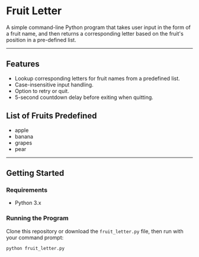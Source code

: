 # Fruit Letter

A simple command-line Python program that takes user input in the form of a fruit name, and then returns a corresponding letter based on the fruit's position in a pre-defined list.

---

## Features

- Lookup corresponding letters for fruit names from a predefined list.
- Case-insensitive input handling.
- Option to retry or quit.
- 5-second countdown delay before exiting when quitting.


## List of Fruits Predefined

- apple
- banana
- grapes
- pear

---

## Getting Started

### Requirements
- Python 3.x

### Running the Program

Clone this repository or download the `fruit_letter.py` file, then run with your command prompt:

```bash
python fruit_letter.py
